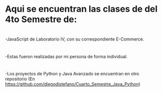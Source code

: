 # Aqui se encuentran las clases de del 4to Semestre de:
#
#
-JavaScript de Laboratorio IV, con su correspondiente E-Commerce.
#
#
-Estas fueron realizadas por mi persona de forma individual.
#
-Los proyectos de Python y Java Avanzado se encuentran en otro repositorio (En https://github.com/diegodistefano/Cuarto_Semestre_Java_Python)
